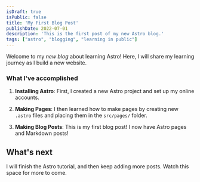 ```yaml
---
isDraft: true
isPublic: false
title: 'My First Blog Post'
publishDate: 2022-07-01
description: 'This is the first post of my new Astro blog.'
tags: ["astro", "blogging", "learning in public"]
---
```


Welcome to my _new blog_ about learning Astro! Here, I will share my learning journey as I build a new website.

### What I've accomplished

1. **Installing Astro**: First, I created a new Astro project and set up my online accounts.

2. **Making Pages**: I then learned how to make pages by creating new `.astro` files and placing them in the `src/pages/` folder.

3. **Making Blog Posts**: This is my first blog post! I now have Astro pages and Markdown posts!

## What's next

I will finish the Astro tutorial, and then keep adding more posts. Watch this space for more to come.

